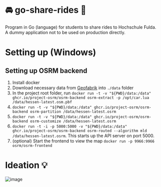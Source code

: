 # 🚘 go-share-rides 🚗
Program in Go (language) for students to share rides to Hochschule Fulda. A dummy application not to be used on production directly.


# Setting up (Windows)

## Setting up OSRM backend
1. Install docker
2. Download necessary data from [Geofabrik](http://download.geofabrik.de/) into `./data` folder
3. In the project root folder, run `docker run -t -v "${PWD}/data:/data" ghcr.io/project-osrm/osrm-backend osrm-extract -p /opt/car.lua /data/hessen-latest.osm.pbf` 
4. `docker run -t -v "${PWD}/data:/data" ghcr.io/project-osrm/osrm-backend osrm-partition /data/hessen-latest.osrm`
5. `docker run -t -v "${PWD}/data:/data" ghcr.io/project-osrm/osrm-backend osrm-customize /data/hessen-latest.osrm`
6. `docker run -t -i -p 5000:5000 -v "${PWD}/data:/data" ghcr.io/project-osrm/osrm-backend osrm-routed --algorithm mld /data/hessen-latest.osrm`. This starts up the API server on port 5000.
7. (optional) Start the frontend to view the map `docker run -p 9966:9966 osrm/osrm-frontend`


# Ideation 💡

![image](https://user-images.githubusercontent.com/10389062/213888439-ac570c22-d189-4322-adad-b892e7dd418a.png)
